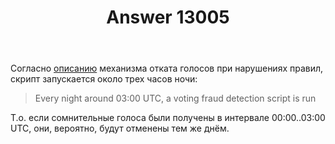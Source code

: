 ﻿---
title: "Answer 13005"
se.owner.user_id: 176217
se.owner.display_name: "αλεχολυτ"
se.owner.link: "https://ru.meta.stackoverflow.com/users/176217/%ce%b1%ce%bb%ce%b5%cf%87%ce%bf%ce%bb%cf%85%cf%84"
se.answer_id: 13005
se.question_id: 13004
se.post_type: answer
se.is_accepted: False
---
<p>Согласно <a href="https://meta.stackexchange.com/a/126857/339911">описанию</a> механизма отката голосов при нарушениях правил, скрипт запускается около трех часов ночи:</p>
<blockquote>
<p>Every night around 03:00 UTC, a voting fraud detection script is run</p>
</blockquote>
<p>Т.о. если сомнительные голоса были получены в интервале 00:00..03:00 UTC, они, вероятно, будут отменены тем же днём.</p>
